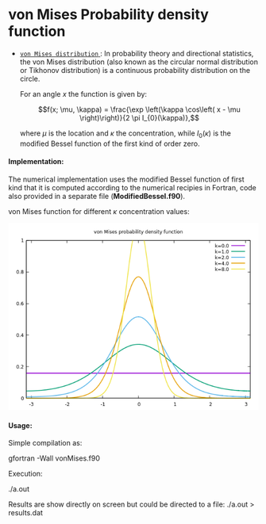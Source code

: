 von Mises Probability density function
=======

* [ `von Mises distribution` ](https://en.wikipedia.org/wiki/Von_Mises_distribution#cite_note-Mardia99-2):
  In probability theory and directional statistics, the von Mises distribution 
  (also known as the circular normal distribution or Tikhonov distribution) 
  is a continuous probability distribution on the circle.


  For an angle $x$ the function is given by:

  $$f(x; \mu, \kappa) = \frac{\exp \left(\kappa \cos\left( x - \mu \right)\right)}{2 \pi I_{0}(\kappa)},$$

  where $\mu$ is the location and $\kappa$ the concentration, while $I_{0}(\kappa)$ is the modified Bessel function of the first kind of order zero.


#### Implementation: ####

 The numerical implementation uses the modified Bessel function of first kind 
 that it is computed according to the numerical recipies in Fortran, code also 
 provided in a separate file (**ModifiedBessel.f90**). 

 von Mises function for different $\kappa$ concentration values:

 ![Values](https://github.com/Soft-Condensed-Matter/vonMises/blob/master/vonMises.png)
 
#### Usage: ####

 Simple compilation as:


 gfortran -Wall vonMises.f90

 Execution:

 ./a.out

 Results are show directly on screen but could be directed to a file: 
 ./a.out > results.dat
